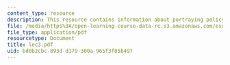 ```yaml
---
content_type: resource
description: This resource contains information about portraying policy problems.
file: /media/https%3A/open-learning-course-data-rc.s3.amazonaws.com/esd-10-introduction-to-technology-and-policy-fall-2006/bd0b2cbc893dd179300a965f3f85b497_lec3.pdf
file_type: application/pdf
resourcetype: Document
title: lec3.pdf
uid: bd0b2cbc-893d-d179-300a-965f3f85b497
---
```

